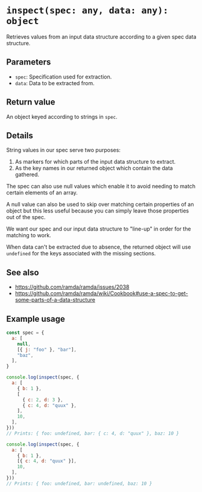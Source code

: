 # `inspect(spec: any, data: any): object`

Retrieves values from an input data structure according to a given spec data structure.

## Parameters

* `spec`: Specification used for extraction.
* `data`: Data to be extracted from.

## Return value

An object keyed according to strings in `spec`.

## Details

String values in our spec serve two purposes:

1. As markers for which parts of the input data structure to extract.
2. As the key names in our returned object which contain the data gathered.

The spec can also use null values which enable it to avoid needing to match certain elements of an array.

A null value can also be used to skip over matching certain properties of an object but this less useful because you can simply leave those properties out of the spec.

We want our spec and our input data structure to "line-up" in order for the matching to work.

When data can't be extracted due to absence, the returned object will use `undefined` for the keys associated with the missing sections.

## See also

* https://github.com/ramda/ramda/issues/2038
* https://github.com/ramda/ramda/wiki/Cookbook#use-a-spec-to-get-some-parts-of-a-data-structure

## Example usage

<!-- prettier-ignore -->
```js
const spec = {
  a: [
    null,
    [{ j: "foo" }, "bar"],
    "baz",
  ],
}

console.log(inspect(spec, {
  a: [
    { b: 1 },
    [
      { c: 2, d: 3 },
      { c: 4, d: "quux" },
    ],
    10,
  ],
}))
// Prints: { foo: undefined, bar: { c: 4, d: "quux" }, baz: 10 }

console.log(inspect(spec, {
  a: [
    { b: 1 },
    [{ c: 4, d: "quux" }],
    10,
  ],
}))
// Prints: { foo: undefined, bar: undefined, baz: 10 }
```
